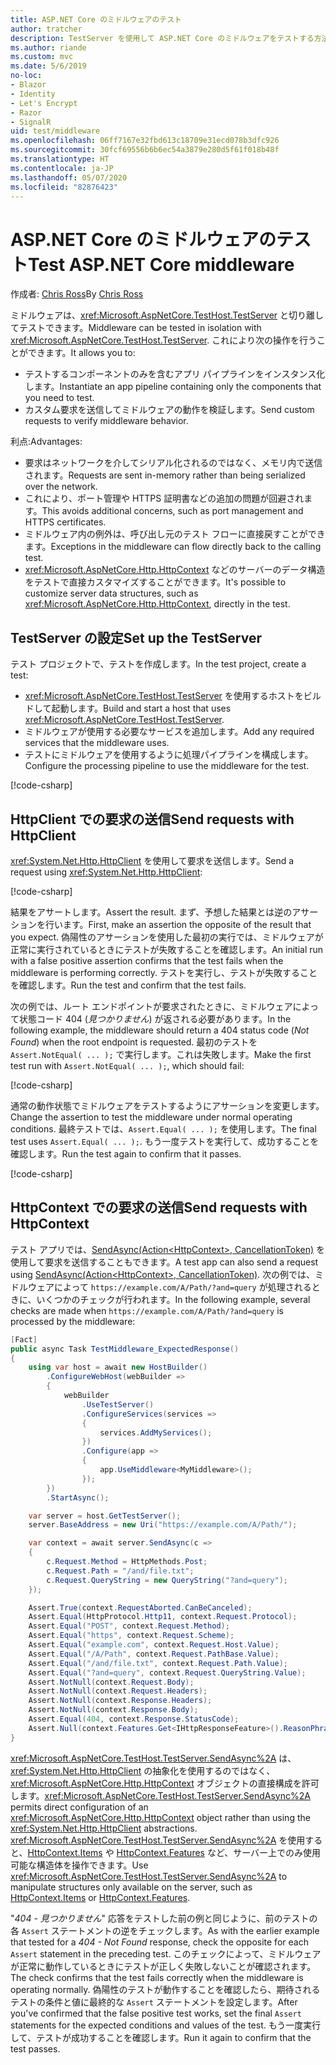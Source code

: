 ```yaml
---
title: ASP.NET Core のミドルウェアのテスト
author: tratcher
description: TestServer を使用して ASP.NET Core のミドルウェアをテストする方法について学習します。
ms.author: riande
ms.custom: mvc
ms.date: 5/6/2019
no-loc:
- Blazor
- Identity
- Let's Encrypt
- Razor
- SignalR
uid: test/middleware
ms.openlocfilehash: 06ff7167e32fbd613c18709e31ecd078b3dfc926
ms.sourcegitcommit: 30fcf69556b6b6ec54a3879e280d5f61f018b48f
ms.translationtype: HT
ms.contentlocale: ja-JP
ms.lasthandoff: 05/07/2020
ms.locfileid: "82876423"
---
```

# <a name="test-aspnet-core-middleware"></a><span data-ttu-id="434c2-103">ASP.NET Core のミドルウェアのテスト</span><span class="sxs-lookup"><span data-stu-id="434c2-103">Test ASP.NET Core middleware</span></span>

<span data-ttu-id="434c2-104">作成者: [Chris Ross](https://github.com/Tratcher)</span><span class="sxs-lookup"><span data-stu-id="434c2-104">By [Chris Ross](https://github.com/Tratcher)</span></span>

<span data-ttu-id="434c2-105">ミドルウェアは、<xref:Microsoft.AspNetCore.TestHost.TestServer> と切り離してテストできます。</span><span class="sxs-lookup"><span data-stu-id="434c2-105">Middleware can be tested in isolation with <xref:Microsoft.AspNetCore.TestHost.TestServer>.</span></span> <span data-ttu-id="434c2-106">これにより次の操作を行うことができます。</span><span class="sxs-lookup"><span data-stu-id="434c2-106">It allows you to:</span></span>

* <span data-ttu-id="434c2-107">テストするコンポーネントのみを含むアプリ パイプラインをインスタンス化します。</span><span class="sxs-lookup"><span data-stu-id="434c2-107">Instantiate an app pipeline containing only the components that you need to test.</span></span>
* <span data-ttu-id="434c2-108">カスタム要求を送信してミドルウェアの動作を検証します。</span><span class="sxs-lookup"><span data-stu-id="434c2-108">Send custom requests to verify middleware behavior.</span></span>

<span data-ttu-id="434c2-109">利点:</span><span class="sxs-lookup"><span data-stu-id="434c2-109">Advantages:</span></span>

* <span data-ttu-id="434c2-110">要求はネットワークを介してシリアル化されるのではなく、メモリ内で送信されます。</span><span class="sxs-lookup"><span data-stu-id="434c2-110">Requests are sent in-memory rather than being serialized over the network.</span></span>
* <span data-ttu-id="434c2-111">これにより、ポート管理や HTTPS 証明書などの追加の問題が回避されます。</span><span class="sxs-lookup"><span data-stu-id="434c2-111">This avoids additional concerns, such as port management and HTTPS certificates.</span></span>
* <span data-ttu-id="434c2-112">ミドルウェア内の例外は、呼び出し元のテスト フローに直接戻すことができます。</span><span class="sxs-lookup"><span data-stu-id="434c2-112">Exceptions in the middleware can flow directly back to the calling test.</span></span>
* <span data-ttu-id="434c2-113"><xref:Microsoft.AspNetCore.Http.HttpContext> などのサーバーのデータ構造をテストで直接カスタマイズすることができます。</span><span class="sxs-lookup"><span data-stu-id="434c2-113">It's possible to customize server data structures, such as <xref:Microsoft.AspNetCore.Http.HttpContext>, directly in the test.</span></span>

## <a name="set-up-the-testserver"></a><span data-ttu-id="434c2-114">TestServer の設定</span><span class="sxs-lookup"><span data-stu-id="434c2-114">Set up the TestServer</span></span>

<span data-ttu-id="434c2-115">テスト プロジェクトで、テストを作成します。</span><span class="sxs-lookup"><span data-stu-id="434c2-115">In the test project, create a test:</span></span>

* <span data-ttu-id="434c2-116"><xref:Microsoft.AspNetCore.TestHost.TestServer> を使用するホストをビルドして起動します。</span><span class="sxs-lookup"><span data-stu-id="434c2-116">Build and start a host that uses <xref:Microsoft.AspNetCore.TestHost.TestServer>.</span></span>
* <span data-ttu-id="434c2-117">ミドルウェアが使用する必要なサービスを追加します。</span><span class="sxs-lookup"><span data-stu-id="434c2-117">Add any required services that the middleware uses.</span></span>
* <span data-ttu-id="434c2-118">テストにミドルウェアを使用するように処理パイプラインを構成します。</span><span class="sxs-lookup"><span data-stu-id="434c2-118">Configure the processing pipeline to use the middleware for the test.</span></span>

[!code-csharp[](middleware/samples_snapshot/3.x/setup.cs?highlight=4-18)]

## <a name="send-requests-with-httpclient"></a><span data-ttu-id="434c2-119">HttpClient での要求の送信</span><span class="sxs-lookup"><span data-stu-id="434c2-119">Send requests with HttpClient</span></span>
<span data-ttu-id="434c2-120"><xref:System.Net.Http.HttpClient> を使用して要求を送信します。</span><span class="sxs-lookup"><span data-stu-id="434c2-120">Send a request using <xref:System.Net.Http.HttpClient>:</span></span>

[!code-csharp[](middleware/samples_snapshot/3.x/request.cs?highlight=20)]

<span data-ttu-id="434c2-121">結果をアサートします。</span><span class="sxs-lookup"><span data-stu-id="434c2-121">Assert the result.</span></span> <span data-ttu-id="434c2-122">まず、予想した結果とは逆のアサーションを行います。</span><span class="sxs-lookup"><span data-stu-id="434c2-122">First, make an assertion the opposite of the result that you expect.</span></span> <span data-ttu-id="434c2-123">偽陽性のアサーションを使用した最初の実行では、ミドルウェアが正常に実行されているときにテストが失敗することを確認します。</span><span class="sxs-lookup"><span data-stu-id="434c2-123">An initial run with a false positive assertion confirms that the test fails when the middleware is performing correctly.</span></span> <span data-ttu-id="434c2-124">テストを実行し、テストが失敗することを確認します。</span><span class="sxs-lookup"><span data-stu-id="434c2-124">Run the test and confirm that the test fails.</span></span>

<span data-ttu-id="434c2-125">次の例では、ルート エンドポイントが要求されたときに、ミドルウェアによって状態コード 404 (*見つかりません*) が返される必要があります。</span><span class="sxs-lookup"><span data-stu-id="434c2-125">In the following example, the middleware should return a 404 status code (*Not Found*) when the root endpoint is requested.</span></span> <span data-ttu-id="434c2-126">最初のテストを `Assert.NotEqual( ... );` で実行します。これは失敗します。</span><span class="sxs-lookup"><span data-stu-id="434c2-126">Make the first test run with `Assert.NotEqual( ... );`, which should fail:</span></span>

[!code-csharp[](middleware/samples_snapshot/3.x/false-failure-check.cs?highlight=22)]

<span data-ttu-id="434c2-127">通常の動作状態でミドルウェアをテストするようにアサーションを変更します。</span><span class="sxs-lookup"><span data-stu-id="434c2-127">Change the assertion to test the middleware under normal operating conditions.</span></span> <span data-ttu-id="434c2-128">最終テストでは、`Assert.Equal( ... );` を使用します。</span><span class="sxs-lookup"><span data-stu-id="434c2-128">The final test uses `Assert.Equal( ... );`.</span></span> <span data-ttu-id="434c2-129">もう一度テストを実行して、成功することを確認します。</span><span class="sxs-lookup"><span data-stu-id="434c2-129">Run the test again to confirm that it passes.</span></span>

[!code-csharp[](middleware/samples_snapshot/3.x/final-test.cs?highlight=22)]

## <a name="send-requests-with-httpcontext"></a><span data-ttu-id="434c2-130">HttpContext での要求の送信</span><span class="sxs-lookup"><span data-stu-id="434c2-130">Send requests with HttpContext</span></span>

<span data-ttu-id="434c2-131">テスト アプリでは、[SendAsync(Action\<HttpContext>, CancellationToken)](xref:Microsoft.AspNetCore.TestHost.TestServer.SendAsync%2A) を使用して要求を送信することもできます。</span><span class="sxs-lookup"><span data-stu-id="434c2-131">A test app can also send a request using [SendAsync(Action\<HttpContext>, CancellationToken)](xref:Microsoft.AspNetCore.TestHost.TestServer.SendAsync%2A).</span></span> <span data-ttu-id="434c2-132">次の例では、ミドルウェアによって `https://example.com/A/Path/?and=query` が処理されるときに、いくつかのチェックが行われます。</span><span class="sxs-lookup"><span data-stu-id="434c2-132">In the following example, several checks are made when `https://example.com/A/Path/?and=query` is processed by the middleware:</span></span>

```csharp
[Fact]
public async Task TestMiddleware_ExpectedResponse()
{
    using var host = await new HostBuilder()
        .ConfigureWebHost(webBuilder =>
        {
            webBuilder
                .UseTestServer()
                .ConfigureServices(services =>
                {
                    services.AddMyServices();
                })
                .Configure(app =>
                {
                    app.UseMiddleware<MyMiddleware>();
                });
        })
        .StartAsync();

    var server = host.GetTestServer();
    server.BaseAddress = new Uri("https://example.com/A/Path/");

    var context = await server.SendAsync(c =>
    {
        c.Request.Method = HttpMethods.Post;
        c.Request.Path = "/and/file.txt";
        c.Request.QueryString = new QueryString("?and=query");
    });

    Assert.True(context.RequestAborted.CanBeCanceled);
    Assert.Equal(HttpProtocol.Http11, context.Request.Protocol);
    Assert.Equal("POST", context.Request.Method);
    Assert.Equal("https", context.Request.Scheme);
    Assert.Equal("example.com", context.Request.Host.Value);
    Assert.Equal("/A/Path", context.Request.PathBase.Value);
    Assert.Equal("/and/file.txt", context.Request.Path.Value);
    Assert.Equal("?and=query", context.Request.QueryString.Value);
    Assert.NotNull(context.Request.Body);
    Assert.NotNull(context.Request.Headers);
    Assert.NotNull(context.Response.Headers);
    Assert.NotNull(context.Response.Body);
    Assert.Equal(404, context.Response.StatusCode);
    Assert.Null(context.Features.Get<IHttpResponseFeature>().ReasonPhrase);
}
```

<span data-ttu-id="434c2-133"><xref:Microsoft.AspNetCore.TestHost.TestServer.SendAsync%2A> は、<xref:System.Net.Http.HttpClient> の抽象化を使用するのではなく、<xref:Microsoft.AspNetCore.Http.HttpContext> オブジェクトの直接構成を許可します。</span><span class="sxs-lookup"><span data-stu-id="434c2-133"><xref:Microsoft.AspNetCore.TestHost.TestServer.SendAsync%2A> permits direct configuration of an <xref:Microsoft.AspNetCore.Http.HttpContext> object rather than using the <xref:System.Net.Http.HttpClient> abstractions.</span></span> <span data-ttu-id="434c2-134"><xref:Microsoft.AspNetCore.TestHost.TestServer.SendAsync%2A> を使用すると、[HttpContext.Items](xref:Microsoft.AspNetCore.Http.HttpContext.Items) や [HttpContext.Features](xref:Microsoft.AspNetCore.Http.HttpContext.Features) など、サーバー上でのみ使用可能な構造体を操作できます。</span><span class="sxs-lookup"><span data-stu-id="434c2-134">Use <xref:Microsoft.AspNetCore.TestHost.TestServer.SendAsync%2A> to manipulate structures only available on the server, such as [HttpContext.Items](xref:Microsoft.AspNetCore.Http.HttpContext.Items) or [HttpContext.Features](xref:Microsoft.AspNetCore.Http.HttpContext.Features).</span></span>

<span data-ttu-id="434c2-135">"*404 - 見つかりません*" 応答をテストした前の例と同じように、前のテストの各 `Assert` ステートメントの逆をチェックします。</span><span class="sxs-lookup"><span data-stu-id="434c2-135">As with the earlier example that tested for a *404 - Not Found* response, check the opposite for each `Assert` statement in the preceding test.</span></span> <span data-ttu-id="434c2-136">このチェックによって、ミドルウェアが正常に動作しているときにテストが正しく失敗しないことが確認されます。</span><span class="sxs-lookup"><span data-stu-id="434c2-136">The check confirms that the test fails correctly when the middleware is operating normally.</span></span> <span data-ttu-id="434c2-137">偽陽性のテストが動作することを確認したら、期待されるテストの条件と値に最終的な `Assert` ステートメントを設定します。</span><span class="sxs-lookup"><span data-stu-id="434c2-137">After you've confirmed that the false positive test works, set the final `Assert` statements for the expected conditions and values of the test.</span></span> <span data-ttu-id="434c2-138">もう一度実行して、テストが成功することを確認します。</span><span class="sxs-lookup"><span data-stu-id="434c2-138">Run it again to confirm that the test passes.</span></span>
